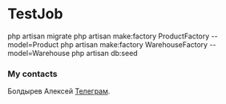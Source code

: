 # TestJob

php artisan migrate
php artisan make:factory ProductFactory --model=Product
php artisan make:factory WarehouseFactory --model=Warehouse
php artisan db:seed

### My contacts
Болдырев Алексей [Телеграм](https://t.me/djalexbold).


